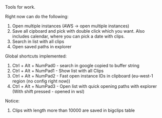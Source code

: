 Tools for work.

Right now can do the following:

 1. Open multiple instances (AWS -> open multiple instances)
 2. Save all cipboard and pick with double click which you want. Also includes calendar, where you can pick a date with clips.
 3. Search in list with all clips
 4. Open saved paths in explorer

Global shortcuts implemented:

 1. Ctrl + Alt + NumPad0 - search in google copied to buffer string
 2. Ctrl + Alt + NumPad1 - Show list with all Clips
 3. Ctrl + Alt + NumPad2 - Fast open instance IDs in clipboard (eu-west-1 region (no config right now))
 3. Ctrl + Alt + NumPad3 - Open list with quick opening paths with explorer (With shift pressed - opened in wsl)


Notice:
 1. Clips with length more than 10000 are saved in bigclips table